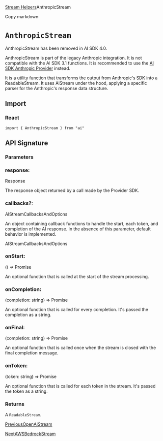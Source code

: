 [Stream Helpers](/docs/reference/stream-helpers)AnthropicStream

Copy markdown

# `AnthropicStream`

AnthropicStream has been removed in AI SDK 4.0.

AnthropicStream is part of the legacy Anthropic integration. It is not
compatible with the AI SDK 3.1 functions. It is recommended to use the [AI SDK
Anthropic Provider](/providers/ai-sdk-providers/anthropic) instead.

It is a utility function that transforms the output from Anthropic's SDK into
a ReadableStream. It uses AIStream under the hood, applying a specific parser
for the Anthropic's response data structure.

## Import

### React

    
    
    import { AnthropicStream } from "ai"

## API Signature

### Parameters

### response:

Response

The response object returned by a call made by the Provider SDK.

### callbacks?:

AIStreamCallbacksAndOptions

An object containing callback functions to handle the start, each token, and
completion of the AI response. In the absence of this parameter, default
behavior is implemented.

AIStreamCallbacksAndOptions

### onStart:

() => Promise<void>

An optional function that is called at the start of the stream processing.

### onCompletion:

(completion: string) => Promise<void>

An optional function that is called for every completion. It's passed the
completion as a string.

### onFinal:

(completion: string) => Promise<void>

An optional function that is called once when the stream is closed with the
final completion message.

### onToken:

(token: string) => Promise<void>

An optional function that is called for each token in the stream. It's passed
the token as a string.

### Returns

A `ReadableStream`.

[PreviousOpenAIStream](/docs/reference/stream-helpers/openai-stream)

[NextAWSBedrockStream](/docs/reference/stream-helpers/aws-bedrock-stream)

